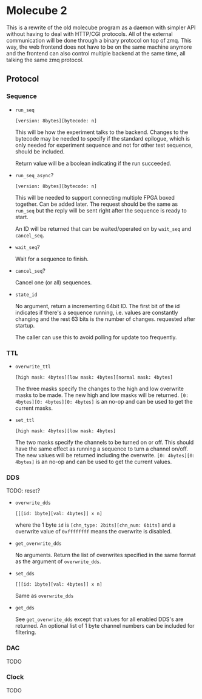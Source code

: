 # Molecube 2

This is a rewrite of the old molecube program as a daemon with simpler API
without having to deal with HTTP/CGI protocols.
All of the external communication will be done through a binary protocol on top of zmq.
This way, the web frontend does not have to be on the same machine anymore and
the frontend can also control multiple backend at the same time, all talking the same
zmq protocol.

## Protocol

### Sequence

* `run_seq`

    `[version: 8bytes][bytecode: n]`

    This will be how the experiment talks to the backend.
    Changes to the bytecode may be needed to specify if the standard epilogue,
    which is only needed for experiment sequence and not for other test sequence,
    should be included.

    Return value will be a boolean indicating if the run succeeded.

* `run_seq_async`?

    `[version: 8bytes][bytecode: n]`

    This will be needed to support connecting multiple FPGA boxed together.
    Can be added later. The request should be the same as `run_seq` but
    the reply will be sent right after the sequence is ready to start.

    An ID will be returned that can be waited/operated on by `wait_seq` and `cancel_seq`.

* `wait_seq`?

    Wait for a sequence to finish.

* `cancel_seq`?

    Cancel one (or all) sequences.

* `state_id`

    No argument, return a incrementing 64bit ID.
    The first bit of the id indicates if there's a sequence running,
    i.e. values are constantly changing and the rest 63 bits is the number of changes.
    requested after startup.

    The caller can use this to avoid polling for update too frequently.

### TTL

* `overwrite_ttl`

    `[high mask: 4bytes][low mask: 4bytes][normal mask: 4bytes]`

    The three masks specify the changes to the high and low overwrite masks to be made.
    The new high and low masks will be returned.
    `[0: 4bytes][0: 4bytes][0: 4bytes]` is an no-op and can be used to get the current masks.

* `set_ttl`

    `[high mask: 4bytes][low mask: 4bytes]`

    The two masks specify the channels to be turned on or off.
    This should have the same effect as running a sequence to turn a channel on/off.
    The new values will be returned including the overwrite.
    `[0: 4bytes][0: 4bytes]` is an no-op and can be used to get the current values.

### DDS

TODO: reset?

* `overwrite_dds`

    `[[[id: 1byte][val: 4bytes]] x n]`

    where the 1 byte `id` is `[chn_type: 2bits][chn_num: 6bits]` and a overwrite value of
    `0xffffffff` means the overwrite is disabled.

* `get_overwrite_dds`

    No arguments. Return the list of overwrites specified in the same format as
    the argument of `overwrite_dds`.

* `set_dds`

    `[[[id: 1byte][val: 4bytes]] x n]`

    Same as `overwrite_dds`

* `get_dds`

    See `get_overwrite_dds` except that values for all enabled DDS's are returned.
    An optional list of 1 byte channel numbers can be included for filtering.

### DAC

TODO

### Clock

TODO

